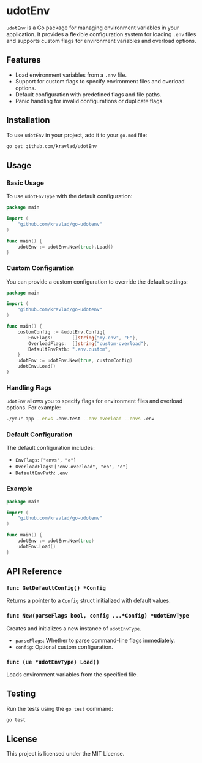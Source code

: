 # udotEnv

`udotEnv` is a Go package for managing environment variables in your application. It provides a flexible configuration system for loading `.env` files and supports custom flags for environment variables and overload options.

## Features

- Load environment variables from a `.env` file.
- Support for custom flags to specify environment files and overload options.
- Default configuration with predefined flags and file paths.
- Panic handling for invalid configurations or duplicate flags.

## Installation

To use `udotEnv` in your project, add it to your `go.mod` file:

```bash
go get github.com/kravlad/udotEnv
```

## Usage

### Basic Usage

To use `udotEnvType` with the default configuration:

```go
package main

import (
    "github.com/kravlad/go-udotenv"
)

func main() {
    udotEnv := udotEnv.New(true).Load()
}
```

### Custom Configuration

You can provide a custom configuration to override the default settings:

```go
package main

import (
    "github.com/kravlad/go-udotenv"
)

func main() {
    customConfig := &udotEnv.Config{
        EnvFlags:       []string{"my-env", "E"},
        OverloadFlags:  []string{"custom-overload"},
        DefaultEnvPath: ".env.custom",
    }
    udotEnv := udotEnv.New(true, customConfig)
    udotEnv.Load()
}
```

### Handling Flags

`udotEnv` allows you to specify flags for environment files and overload options. For example:

```bash
./your-app --envs .env.test --env-overload --envs .env
```

### Default Configuration

The default configuration includes:

- `EnvFlags`: `["envs", "e"]`
- `OverloadFlags`: `["env-overload", "eo", "o"]`
- `DefaultEnvPath`: `.env`

### Example

```go
package main

import (
    "github.com/kravlad/go-udotenv"
)

func main() {
    udotEnv := udotEnv.New(true)
    udotEnv.Load()
}
```

## API Reference

### `func GetDefaultConfig() *Config`

Returns a pointer to a `Config` struct initialized with default values.

### `func New(parseFlags bool, config ...*Config) *udotEnvType`

Creates and initializes a new instance of `udotEnvType`.

- `parseFlags`: Whether to parse command-line flags immediately.
- `config`: Optional custom configuration.

### `func (ue *udotEnvType) Load()`

Loads environment variables from the specified file.

## Testing

Run the tests using the `go test` command:

```bash
go test
```

## License

This project is licensed under the MIT License.
